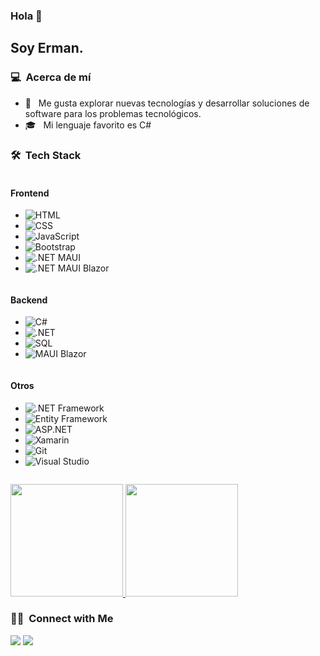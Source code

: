 ### Hola 👋

<h2>Soy Erman.</h2>

<h3> 💻 &nbsp;Acerca de mí </h3>

- 🤔 &nbsp; Me gusta explorar nuevas tecnologías y desarrollar soluciones de software para los problemas tecnológicos.
- 🎓 &nbsp; Mi lenguaje favorito es C# 


<h3> 🛠  Tech Stack</h3>

<div style="display: flex; flex-wrap: wrap;">
    <div style="flex: 1; min-width: 300px;">
        <h4>Frontend</h4>
        <ul>
            <li><img src="https://img.shields.io/badge/-HTML-333333?style=flat&logo=HTML5&color=E34F26" alt="HTML"></li>
            <li><img src="https://img.shields.io/badge/-CSS-333333?style=flat&logo=CSS3&logoColor=1572B6&color=1572B6" alt="CSS"></li>
            <li><img src="https://img.shields.io/badge/-JavaScript-333333?style=flat&logo=javascript&color=F7DF1E" alt="JavaScript"></li>
            <li><img src="https://img.shields.io/badge/-Bootstrap-333333?style=flat&logo=bootstrap&logoColor=563D7C&color=563D7C" alt="Bootstrap"></li>
            <li><img src="https://img.shields.io/badge/-.NET_MAUI-333333?style=flat&logo=.net&logoColor=512BD4&color=512BD4" alt=".NET MAUI"></li>
            <li><img src="https://img.shields.io/badge/-.NET_MAUI_Blazor-333333?style=flat&logo=blazor&logoColor=512BD4&color=512BD4" alt=".NET MAUI Blazor"></li>
        </ul>
    </div>
    <div style="flex: 1; min-width: 300px;">
        <h4>Backend</h4>
        <ul>
            <li><img src="https://img.shields.io/badge/-C%23-333333?style=flat&logo=c-sharp&color=239120" alt="C#"></li>
            <li><img src="https://img.shields.io/badge/-.NET-333333?style=flat&logo=.net&color=512BD4" alt=".NET"></li>
            <li><img src="https://img.shields.io/badge/-SQL-333333?style=flat&logo=sql&color=CC2927" alt="SQL"></li>
            <li><img src="https://img.shields.io/badge/-MAUI%20Blazor-333333?style=flat&logo=dotnet&color=512BD4" alt="MAUI Blazor"></li>
        </ul>
    </div>
    <div style="flex: 1; min-width: 300px;">
        <h4>Otros</h4>
        <ul>
            <li><img src="https://img.shields.io/badge/-.NET%20Framework-333333?style=flat&logo=.net&color=512BD4" alt=".NET Framework"></li>
            <li><img src="https://img.shields.io/badge/-Entity%20Framework-333333?style=flat&logo=entity-framework&color=512BD4" alt="Entity Framework"></li>
            <li><img src="https://img.shields.io/badge/-ASP.NET-333333?style=flat&logo=asp.net&color=512BD4" alt="ASP.NET"></li>
            <li><img src="https://img.shields.io/badge/-Xamarin-333333?style=flat&logo=xamarin&color=512BD4" alt="Xamarin"></li>
            <li><img src="https://img.shields.io/badge/-Git-333333?style=flat&logo=git&color=F05032" alt="Git"></li>
            <li><img src="https://img.shields.io/badge/-Visual%20Studio-333333?style=flat&logo=visual-studio&color=5C2D91" alt="Visual Studio"></li>
        </ul>
    </div>
</div>



<p>
  <a href="https://github.com/ermandev7">
    <img height="180em" src="https://github-readme-stats.vercel.app/api?username=ermandev7&show_icons=true&theme=radical" />
    <img height="180em" src="https://github-readme-stats-eight-theta.vercel.app/api/top-langs/?username=ermandev7&theme=radical&layout=compact&exclude_lang=java+r" />
  </a>
</p>


<h3> 🤝🏻 &nbsp;Connect with Me </h3>

<a href="https://www.linkedin.com/in/ermanmeneses/"><img src="https://img.shields.io/badge/-Erman%20Meneses-0077B5?style=flat-square&logo=Linkedin&logoColor=white"/></a>
<a href="mailto:ermanmeneses@outlook.es"><img src="https://img.shields.io/badge/-ermanmeneses@outlook.es-D14836?style=flat-square&logo=outlook&logoColor=white"/></a>

